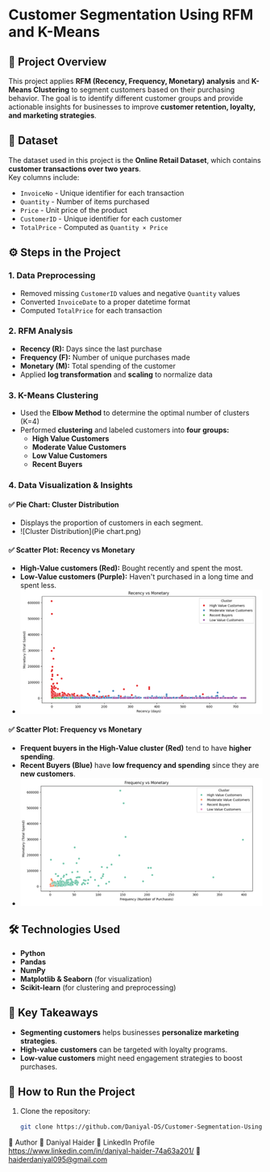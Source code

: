 # Customer Segmentation Using RFM and K-Means

## 📌 Project Overview  
This project applies **RFM (Recency, Frequency, Monetary) analysis** and **K-Means Clustering** to segment customers based on their purchasing behavior. The goal is to identify different customer groups and provide actionable insights for businesses to improve **customer retention, loyalty, and marketing strategies**.

## 📂 Dataset  
The dataset used in this project is the **Online Retail Dataset**, which contains **customer transactions over two years**.  
Key columns include:  
- `InvoiceNo` - Unique identifier for each transaction  
- `Quantity` - Number of items purchased  
- `Price` - Unit price of the product  
- `CustomerID` - Unique identifier for each customer  
- `TotalPrice` - Computed as `Quantity × Price`  

## ⚙️ Steps in the Project  

### **1. Data Preprocessing**  
- Removed missing `CustomerID` values and negative `Quantity` values  
- Converted `InvoiceDate` to a proper datetime format  
- Computed `TotalPrice` for each transaction  

### **2. RFM Analysis**  
- **Recency (R):** Days since the last purchase  
- **Frequency (F):** Number of unique purchases made  
- **Monetary (M):** Total spending of the customer  
- Applied **log transformation** and **scaling** to normalize data  

### **3. K-Means Clustering**  
- Used the **Elbow Method** to determine the optimal number of clusters (K=4)  
- Performed **clustering** and labeled customers into **four groups:**  
  - **High Value Customers**  
  - **Moderate Value Customers**  
  - **Low Value Customers**  
  - **Recent Buyers**  

### **4. Data Visualization & Insights**  
#### ✅ **Pie Chart: Cluster Distribution**  
- Displays the proportion of customers in each segment.
- ![Cluster Distribution](Pie chart.png) 

#### ✅ **Scatter Plot: Recency vs Monetary**  
- **High-Value customers (Red):** Bought recently and spent the most.  
- **Low-Value customers (Purple):** Haven't purchased in a long time and spent less.
- ![Recency vs Monetary](recency_vs_monetary.png)

#### ✅ **Scatter Plot: Frequency vs Monetary**  
- **Frequent buyers in the High-Value cluster (Red)** tend to have **higher spending**.  
- **Recent Buyers (Blue)** have **low frequency and spending** since they are **new customers**.
- ![Frequency vs Monetary](frequency_vs_monetary.png) 

## 🛠️ Technologies Used  
- **Python**  
- **Pandas**  
- **NumPy**  
- **Matplotlib & Seaborn** (for visualization)  
- **Scikit-learn** (for clustering and preprocessing)  

## 📌 Key Takeaways  
- **Segmenting customers** helps businesses **personalize marketing strategies**.  
- **High-value customers** can be targeted with loyalty programs.  
- **Low-value customers** might need engagement strategies to boost purchases.  

## 🚀 How to Run the Project  
1. Clone the repository:  
   ```bash
   git clone https://github.com/Daniyal-DS/Customer-Segmentation-Using-RFM-and-KMeans
📌 Author
👤 Daniyal Haider
💼 LinkedIn Profile https://www.linkedin.com/in/daniyal-haider-74a63a201/
📧 haiderdaniyal095@gmail.com
